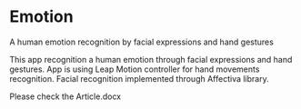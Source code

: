 # Emotion
A human emotion recognition by facial expressions and hand gestures


This app recognition a human emotion through facial expressions and hand gestures. App is using Leap Motion controller for hand movements recognition.
Facial recognition implemented through Affectiva library.


Please check the Article.docx
